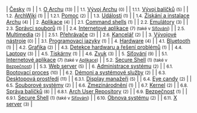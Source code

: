 | [Česky](/index.php/Category:%C4%8Cesky "Category:Česky") <small>(1)</small> |
| <small>1.</small> [O Archu](/index.php/Category:About_Arch_(%C4%8Cesky) "Category:About Arch (Česky)") <small>(13)</small> |
| <small>1.1.</small> [Vývoj Archu](/index.php/Category:Arch_development_(%C4%8Cesky) "Category:Arch development (Česky)") <small>(0)</small> |
| <small>1.1.1.</small> [Vývoj balíčků](/index.php/Category:Package_development_(%C4%8Cesky) "Category:Package development (Česky)") <small>(5)</small> |
| <small>1.2.</small> [ArchWiki](/index.php/Category:ArchWiki_(%C4%8Cesky) "Category:ArchWiki (Česky)") <small>(1)</small> |
| <small>1.2.1.</small> [Pomoc](/index.php/Category:Help_(%C4%8Cesky) "Category:Help (Česky)") <small>(2)</small> |
| <small>1.3.</small> [Události](/index.php/Category:Events_(%C4%8Cesky) "Category:Events (Česky)") <small>(1)</small> |
| <small>1.4.</small> [Získání a instalace Archu](/index.php/Category:Getting_and_installing_Arch_(%C4%8Cesky) "Category:Getting and installing Arch (Česky)") <small>(4)</small> |
| <small>2.</small> [Aplikace](/index.php/Category:Applications_(%C4%8Cesky) "Category:Applications (Česky)") <small>(4)</small> |
| <small>2.1.</small> [Command shells](/index.php/Category:Command_shells_(%C4%8Cesky) "Category:Command shells (Česky)") <small>(1)</small> |
| <small>2.2.</small> [Emulátory](/index.php/Category:Emulators_(%C4%8Cesky) "Category:Emulators (Česky)") <small>(3)</small> |
| <small>2.3.</small> [Správci souborů](/index.php/Category:File_managers_(%C4%8Cesky) "Category:File managers (Česky)") <small>(1)</small> |
| <small>2.4.</small> [Internetové aplikace](/index.php/Category:Internet_applications_(%C4%8Cesky) "Category:Internet applications (Česky)") <small>(7) (také v [Síťování](/index.php/Category:Networking_(%C4%8Cesky) "Category:Networking (Česky)"))</small> |
| <small>2.5.</small> [Multimedia](/index.php/Category:Multimedia_(%C4%8Cesky) "Category:Multimedia (Česky)") <small>(2)</small> |
| <small>2.5.1.</small> [Přehrávače](/index.php/Category:Multimedia_players_(%C4%8Cesky) "Category:Multimedia players (Česky)") <small>(2)</small> |
| <small>2.6.</small> [Kancelář](/index.php/Category:Office_(%C4%8Cesky) "Category:Office (Česky)") <small>(2)</small> |
| <small>3.</small> [Vývojové nástroje](/index.php/Category:Development_(%C4%8Cesky) "Category:Development (Česky)") <small>(0)</small> |
| <small>3.1.</small> [Programovací jazyky](/index.php/Category:Programming_languages_(%C4%8Cesky) "Category:Programming languages (Česky)") <small>(1)</small> |
| <small>4.</small> [Hardware](/index.php/Category:Hardware_(%C4%8Cesky) "Category:Hardware (Česky)") <small>(4)</small> |
| <small>4.1.</small> [Bluetooth](/index.php/Category:Bluetooth_(%C4%8Cesky) "Category:Bluetooth (Česky)") <small>(1)</small> |
| <small>4.2.</small> [Grafika](/index.php/Category:Graphics_(%C4%8Cesky) "Category:Graphics (Česky)") <small>(2)</small> |
| <small>4.3.</small> [Detekce hardwaru a řešení problémů](/index.php/Category:Hardware_detection_and_troubleshooting_(%C4%8Cesky) "Category:Hardware detection and troubleshooting (Česky)") <small>(1)</small> |
| <small>4.4.</small> [Laptopy](/index.php/Category:Laptops_(%C4%8Cesky) "Category:Laptops (Česky)") <small>(3)</small> |
| <small>4.5.</small> [Tiskárny](/index.php/Category:Printers_(%C4%8Cesky) "Category:Printers (Česky)") <small>(1)</small> |
| <small>4.6.</small> [Zvuk](/index.php/Category:Sound_(%C4%8Cesky) "Category:Sound (Česky)") <small>(3)</small> |
| <small>5.</small> [Síťování](/index.php/Category:Networking_(%C4%8Cesky) "Category:Networking (Česky)") <small>(9)</small> |
| <small>5.1.</small> [Internetové aplikace](/index.php/Category:Internet_applications_(%C4%8Cesky) "Category:Internet applications (Česky)") <small>(7) (také v [Aplikace](/index.php/Category:Applications_(%C4%8Cesky) "Category:Applications (Česky)"))</small> |
| <small>5.2.</small> [Secure Shell](/index.php/Category:Secure_Shell_(%C4%8Cesky) "Category:Secure Shell (Česky)") <small>(1) (také v [Bezpečnost](/index.php/Category:Security_(%C4%8Cesky) "Category:Security (Česky)"))</small> |
| <small>5.3.</small> [Web server](/index.php/Category:Web_server_(%C4%8Cesky) "Category:Web server (Česky)") <small>(5)</small> |
| <small>6.</small> [Administrace systému](/index.php/Category:System_administration_(%C4%8Cesky) "Category:System administration (Česky)") <small>(2)</small> |
| <small>6.1.</small> [Bootovací proces](/index.php/Category:Boot_process_(%C4%8Cesky) "Category:Boot process (Česky)") <small>(10)</small> |
| <small>6.2.</small> [Démoni a systémové služby](/index.php/Category:Daemons_and_system_services_(%C4%8Cesky) "Category:Daemons and system services (Česky)") <small>(2)</small> |
| <small>6.3.</small> [Desktopová prostředí](/index.php/Category:Desktop_environments_(%C4%8Cesky) "Category:Desktop environments (Česky)") <small>(11)</small> |
| <small>6.3.1.</small> [Display manažeři](/index.php/Category:Display_managers_(%C4%8Cesky) "Category:Display managers (Česky)") <small>(5)</small> |
| <small>6.4.</small> [Eye candy](/index.php/Category:Eye_candy_(%C4%8Cesky) "Category:Eye candy (Česky)") <small>(2)</small> |
| <small>6.5.</small> [Souborové systémy](/index.php/Category:File_systems_(%C4%8Cesky) "Category:File systems (Česky)") <small>(2)</small> |
| <small>6.6.</small> [Zmezinárodnění](/index.php/Category:Internationalization_(%C4%8Cesky) "Category:Internationalization (Česky)") <small>(1)</small> |
| <small>6.7.</small> [Kernel](/index.php/Category:Kernel_(%C4%8Cesky) "Category:Kernel (Česky)") <small>(2)</small> |
| <small>6.8.</small> [Správa balíčků](/index.php/Category:Package_management_(%C4%8Cesky) "Category:Package management (Česky)") <small>(8)</small> |
| <small>6.8.1.</small> [Arch User Repository](/index.php/Category:Arch_User_Repository_(%C4%8Cesky) "Category:Arch User Repository (Česky)") <small>(2)</small> |
| <small>6.9.</small> [Bezpečnost](/index.php/Category:Security_(%C4%8Cesky) "Category:Security (Česky)") <small>(1)</small> |
| <small>6.9.1.</small> [Secure Shell](/index.php/Category:Secure_Shell_(%C4%8Cesky) "Category:Secure Shell (Česky)") <small>(1) (také v [Síťování](/index.php/Category:Networking_(%C4%8Cesky) "Category:Networking (Česky)"))</small> |
| <small>6.10.</small> [Obnova systému](/index.php/Category:System_recovery_(%C4%8Cesky) "Category:System recovery (Česky)") <small>(2)</small> |
| <small>6.11.</small> [X server](/index.php/Category:X_server_(%C4%8Cesky) "Category:X server (Česky)") <small>(3)</small> |